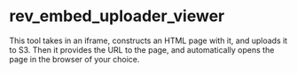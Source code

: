 # rev_embed_uploader_viewer
This tool takes in an iframe, constructs an HTML page with it, and uploads it to S3. Then it provides the URL to the page, and automatically opens the page in the browser of your choice. 
